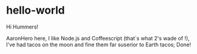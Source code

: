 # hello-world

Hi Hummers!

AaronHero here, I like Node.js and Coffeescript (that`s what 2's wade of !),
I've had tacos on the moon and fine them far suserior to Earth tacos;
Done!

